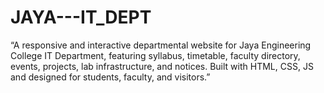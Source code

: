 # JAYA---IT_DEPT
“A responsive and interactive departmental website for Jaya Engineering College IT Department, featuring syllabus, timetable, faculty directory, events, projects, lab infrastructure, and notices. Built with HTML, CSS, JS and designed for students, faculty, and visitors.”
